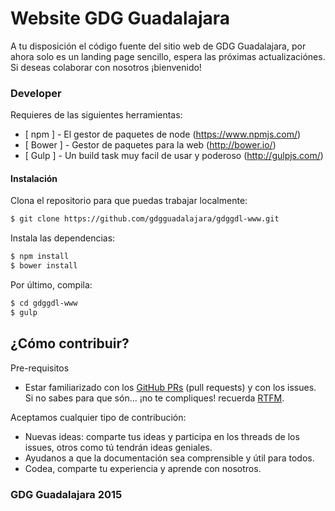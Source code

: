 # Website GDG Guadalajara

A tu disposición el código fuente del sitio web de GDG Guadalajara, por ahora solo es un landing page sencillo, espera las próximas actualizaciónes. Si deseas colaborar con nosotros ¡bienvenido!

### Developer

Requieres de las siguientes herramientas:
  - [ npm ] - El gestor de paquetes de node (https://www.npmjs.com/)
  - [ Bower ] - Gestor de paquetes para la web (http://bower.io/)
  - [ Gulp ] - Un build task muy facil de usar y poderoso (http://gulpjs.com/)

#### Instalación
Clona el repositorio para que puedas trabajar localmente:
```sh
$ git clone https://github.com/gdgguadalajara/gdggdl-www.git
```

Instala las dependencias:
```sh
$ npm install
$ bower install
```

Por último, compila:
```sh
$ cd gdggdl-www
$ gulp
```

## ¿Cómo contribuir?
Pre-requisitos
  - Estar familiarizado con los [GitHub PRs](https://help.github.com/articles/using-pull-requests) (pull requests) y con los issues. Si no sabes para que són... ¡no te compliques! recuerda [RTFM](https://es.wikipedia.org/wiki/RTFM).

Aceptamos cualquier tipo de contribución:
  - Nuevas ideas: comparte tus ideas y participa en los threads de los issues, otros como tú tendrán ideas geniales.
  - Ayudanos a que la documentación sea comprensible y útil para todos.
  - Codea, comparte tu experiencia y aprende con nosotros.


### GDG Guadalajara 2015
